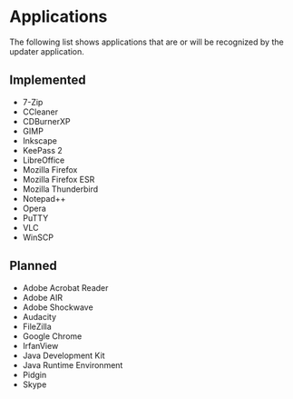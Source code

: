 # Applications

The following list shows applications that are or will be recognized by the
updater application.

## Implemented

* 7-Zip
* CCleaner
* CDBurnerXP
* GIMP
* Inkscape
* KeePass 2
* LibreOffice
* Mozilla Firefox
* Mozilla Firefox ESR
* Mozilla Thunderbird
* Notepad++
* Opera
* PuTTY
* VLC
* WinSCP

## Planned

* Adobe Acrobat Reader
* Adobe AIR
* Adobe Shockwave
* Audacity
* FileZilla
* Google Chrome
* IrfanView
* Java Development Kit
* Java Runtime Environment
* Pidgin
* Skype
